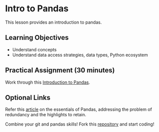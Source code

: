 # Intro to Pandas

This lesson provides an introduction to pandas.

## Learning Objectives

* Understand concepts
* Understand data access strategies, data types, Python ecosystem

## Practical Assignment (30 minutes)

Work through this [Introduction to Pandas](https://hub-binder.mybinder.ovh/user/uwescience-hack-inary-tutorials-e704wqfz/notebooks/notebooks/pandas-intro.ipynb).

## Optional Links

Refer this [article](https://medium.com/dunder-data/minimally-sufficient-pandas-a8e67f2a2428) on the essentials of Pandas, addressing the problem of redundancy and the highlights to retain.

Combine your git and pandas skills! Fork this [repository](https://github.com/guipsamora/pandas_exercises) and start coding!